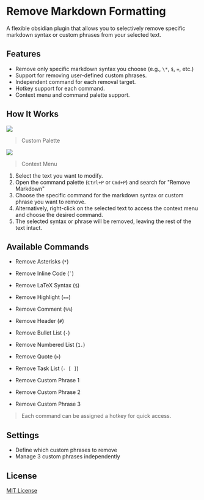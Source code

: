 # Remove Markdown Formatting

A flexible obsidian plugin that allows you to selectively remove specific markdown syntax or custom phrases from your selected text.

## Features

-   Remove only specific markdown syntax you choose (e.g., `\*`, `$`, `=`, etc.)
-   Support for removing user-defined custom phrases.
-   Independent command for each removal target.
-   Hotkey support for each command.
-   Context menu and command palette support.

## How It Works

![](https://i.imgur.com/a9pWlVF.png)

> Custom Palette

![](https://i.imgur.com/IwoUwgj.png)

> Context Menu

1. Select the text you want to modify.
2. Open the command palette (`Ctrl+P` or `Cmd+P`) and search for "Remove Markdown"
3. Choose the specific command for the markdown syntax or custom phrase you want to remove.
4. Alternatively, right-click on the selected text to access the context menu and choose the desired command.
5. The selected syntax or phrase will be removed, leaving the rest of the text intact.

## Available Commands

-   Remove Asterisks (`*`)
-   Remove Inline Code (`` ` ``)
-   Remove LaTeX Syntax (`$`)
-   Remove Highlight (`==`)
-   Remove Comment (`%%`)
-   Remove Header (`#`)
-   Remove Bullet List (`-`)
-   Remove Numbered List (`1.`)
-   Remove Quote (`>`)
-   Remove Task List (`- [ ]`)

-   Remove Custom Phrase 1
-   Remove Custom Phrase 2
-   Remove Custom Phrase 3

> Each command can be assigned a hotkey for quick access.

## Settings

-   Define which custom phrases to remove
-   Manage 3 custom phrases independently

## License

[MIT License](./LICENSE)
